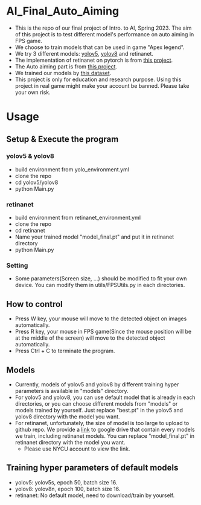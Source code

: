 # AI_Final_Auto_Aiming
+ This is the repo of our final project of Intro. to AI, Spring 2023. The aim of this project is to test different model's performance on auto aiming in FPS game.
+ We choose to train models that can be used in game "Apex legend".
+ We try 3 different models: [yolov5](https://github.com/ultralytics/yolov5), [yolov8](https://github.com/ultralytics/ultralytics) and retinanet.
+ The implementation of retinanet on pytorch is from [this project](https://github.com/yhenon/pytorch-retinanet).
+ The Auto aiming part is from [this project](https://github.com/chaoyu1999/FPSAutomaticAiming).
+ We trained our models by [this dataset](https://github.com/goldjee/AL-YOLO-dataset).
+ This project is only for education and research purpose. Using this project in real game might make your account be banned. Please take your own risk.


# Usage
## Setup & Execute the program
### yolov5 & yolov8
+ build environment from yolo_environment.yml
+ clone the repo
+ cd yolov5/yolov8
+ python Main.py

### retinanet
+ build environment from retinanet_environment.yml
+ clone the repo
+ cd retinanet
+ Name your trained model "model_final.pt" and put it in retinanet directory
+ python Main.py

### Setting
+ Some parameters(Screen size, ...) should be modified to fit your own device. You can modify them in utils/FPSUtils.py in each directories.

## How to control
+ Press W key, your mouse will move to the detected object on images automatically.
+ Press R key, your mouse in FPS game(Since the mouse position will be at the middle of the screen) will move to the detected object automatically.
+ Press Ctrl + C to terminate the program.

## Models
+ Currently, models of yolov5 and yolov8 by different training hyper parameters is available in "models" directory.
+ For yolov5 and yolov8, you can use default model that is already in each directories, or you can choose different models from "models" or models trained by yourself. Just replace "best.pt" in the yolov5 and yolov8 directory with the model you want.
+ For retinanet, unfortunately,  the size of model is too large to upload to github repo. We provide a [link](https://drive.google.com/drive/folders/19SnXHvO3bah2VFTYwys-7Q9WShWE9VTo?usp=sharing) to google drive that contain every models we train, including retinanet models. You can replace "model_final.pt" in retinanet directory with the model you want. 
  + Please use NYCU account to view the link.

## Training hyper parameters of default models
+ yolov5: yolov5s, epoch 50, batch size 16.
+ yolov8: yolov8n, epoch 100, batch size 16.
+ retinanet: No default model, need to download/train by yourself.
